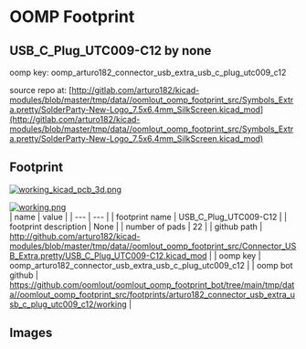 # OOMP Footprint  
## USB_C_Plug_UTC009-C12  by none  
  
oomp key: oomp_arturo182_connector_usb_extra_usb_c_plug_utc009_c12  
  
source repo at: [http://gitlab.com/arturo182/kicad-modules/blob/master/tmp/data//oomlout_oomp_footprint_src/Symbols_Extra.pretty/SolderParty-New-Logo_7.5x6.4mm_SilkScreen.kicad_mod](http://gitlab.com/arturo182/kicad-modules/blob/master/tmp/data//oomlout_oomp_footprint_src/Symbols_Extra.pretty/SolderParty-New-Logo_7.5x6.4mm_SilkScreen.kicad_mod)  
## Footprint  
  
[![working_kicad_pcb_3d.png](working_kicad_pcb_3d_600.png)](working_kicad_pcb_3d.png)  
  
[![working.png](working_600.png)](working.png)  
| name | value | 
| --- | --- | 
| footprint name | USB_C_Plug_UTC009-C12 | 
| footprint description | None | 
| number of pads | 22 | 
| github path | http://github.com/arturo182/kicad-modules/blob/master/tmp/data//oomlout_oomp_footprint_src/Connector_USB_Extra.pretty/USB_C_Plug_UTC009-C12.kicad_mod | 
| oomp key | oomp_arturo182_connector_usb_extra_usb_c_plug_utc009_c12 | 
| oomp bot github | https://github.com/oomlout/oomlout_oomp_footprint_bot/tree/main/tmp/data//oomlout_oomp_footprint_src/footprints/arturo182_connector_usb_extra_usb_c_plug_utc009_c12/working | 
## Images  
